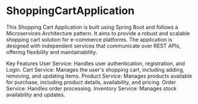 # ShoppingCartApplication
This Shopping Cart Application is built using Spring Boot and follows a Microservices Architecture pattern. It aims to provide a robust and scalable shopping cart solution for e-commerce platforms. The application is designed with independent services that communicate over REST APIs, offering flexibility and maintainability.

Key Features
User Service: Handles user authentication, registration, and Login.
Cart Service: Manages the user's shopping cart, including adding, removing, and updating items.
Product Service: Manages products available for purchase, including product details, availability, and pricing.
Order Service: Handles order processing.
Inventory Service: Manages stock availability and updates.
